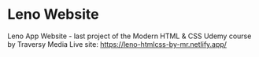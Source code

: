 # Leno Website

Leno App Website - last project of the Modern HTML & CSS Udemy course by Traversy Media
Live site: https://leno-htmlcss-by-mr.netlify.app/
